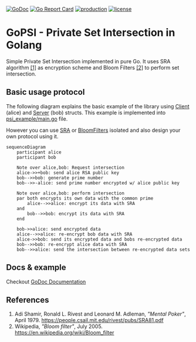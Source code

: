 [![GoDoc](https://godoc.org/github.com/lucasmenendez/gopsi?status.svg)](https://godoc.org/github.com/lucasmenendez/gopsi)
[![Go Report Card](https://goreportcard.com/badge/github.com/lucasmenendez/gopsi)](https://goreportcard.com/report/github.com/lucasmenendez/gopsi)
[![production](https://github.com/lucasmenendez/gopsi/workflows/production/badge.svg)](https://github.com/lucasmenendez/gopsi/actions?query=workflow%3Aproduction)
[![license](https://img.shields.io/github/license/lucasmenendez/gopsi)](LICENSE)

# GoPSI - Private Set Intersection in Golang

Simple Private Set Intersection implemented in pure Go. It uses SRA algorithm [[1]](#references) as encryption scheme and Bloom Filters [[2]](#references) to perform set intersection.

## Basic usage protocol

The following diagram explains the basic example of the library using [Client](./pkg/client/client.go) (alice) and [Server](./pkg/server/server.go) (bob) structs. This example is implemented into [psi_example/main.go](./examples/psi_example/main.go) file.

However you can use [SRA](./pkg/sra/sra.go) or [BloomFilters](./pkg/bloomfilter/bloomfilter.go) isolated and also design your own protocol using it.

```mermaid
sequenceDiagram
    participant alice
    participant bob

    Note over alice,bob: Request intersection
    alice->>+bob: send alice RSA public key
    bob-->>bob: generate prime number 
    bob-->>-alice: send prime number encrypted w/ alice public key

    Note over alice,bob: perform intersection
    par both encrypts its own data with the common prime
        alice-->>alice: encrypt its data with SRA
    and
        bob-->>bob: encrypt its data with SRA
    end

    bob->>alice: send encrypted data
    alice-->>alice: re-encrypt bob data with SRA
    alice->>bob: send its encrypted data and bobs re-encrypted data
    bob-->>bob: re-encrypt alice data with SRA
    bob-->>alice: send the intersection between re-encrypted data sets
```

## Docs & example
Checkout [GoDoc Documentation](https://godoc.org/github.com/lucasmenendez/gopsi)


## References

1. Adi Shamir, Ronald L. Rivest and Leonard M. Adleman, *"Mental Poker"*, April 1979. https://people.csail.mit.edu/rivest/pubs/SRA81.pdf
2. Wikipedia, *"Bloom filter"*, July 2005. https://en.wikipedia.org/wiki/Bloom_filter